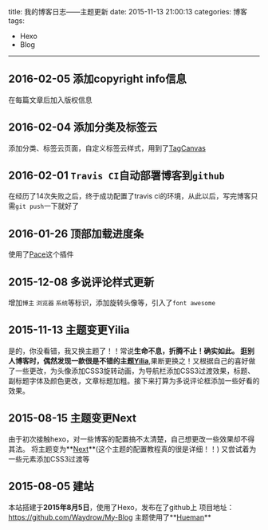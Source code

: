 title: 我的博客日志——主题更新
date: 2015-11-13 21:00:13
categories: 博客
tags:
- Hexo
- Blog
---

## **2016-02-05** 添加copyright info信息
在每篇文章后加入版权信息
<!-- more -->
## **2016-02-04** 添加分类及标签云
添加分类、标签云页面，自定义标签云样式，用到了[TagCanvas](http://www.goat1000.com/tagcanvas.php)

## **2016-02-01** `Travis CI`自动部署博客到`github`
在经历了14次失败之后，终于成功配置了travis ci的环境，从此以后，写完博客只需`git push`一下就好了

## **2016-01-26** 顶部加载进度条
使用了[Pace](http://github.hubspot.com/pace/)这个插件

## **2015-12-08** 多说评论样式更新
增加`博主` `浏览器` `系统`等标识，添加旋转头像等，引入了`font awesome`

## **2015-11-13** 主题变更Yilia
是的，你没看错，我又换主题了！！常说**生命不息，折腾不止！**确实如此。
逛别人博客时，偶然发现一款很是不错的主题**[Yilia](https://github.com/litten/hexo-theme-yilia)**,果断更换之！又根据自己的喜好做了一些更改，为头像添加CSS3旋转动画，为导航栏添加CSS3过渡效果，标题、副标题字体及颜色更改，文章标题加粗。接下来打算为多说评论框添加一些好看的效果。

## **2015-08-15** 主题变更Next
由于初次接触hexo，对一些博客的配置搞不太清楚，自己想更改一些效果却不得其法。
将主题变为**[Next](http://theme-next.iissnan.com/)**(这个主题的配置教程真的很是详细！！)
又尝试着为一些元素添加CSS3过渡等

## **2015-08-05** 建站
本站搭建于**2015年8月5日**，使用了Hexo，发布在了github上
项目地址：<https://github.com/Waydrow/My-Blog>
主题使用了**[Hueman](http://blog.zhangruipeng.me/hexo-theme-hueman/about/index.html)**
